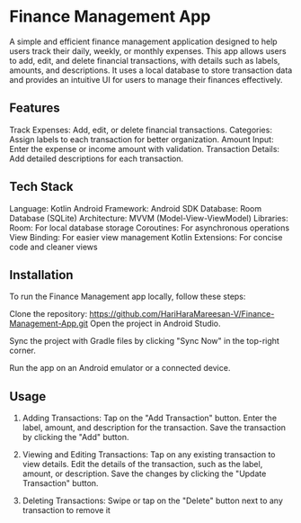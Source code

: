 # Finance Management App

A simple and efficient finance management application designed to help users track their daily, weekly, or monthly expenses. This app allows users to add, edit, and delete financial transactions, with details such as labels, amounts, and descriptions. It uses a local database to store transaction data and provides an intuitive UI for users to manage their finances effectively.

## Features

Track Expenses: Add, edit, or delete financial transactions.
Categories: Assign labels to each transaction for better organization.
Amount Input: Enter the expense or income amount with validation.
Transaction Details: Add detailed descriptions for each transaction.

## Tech Stack


Language: Kotlin
Android Framework: Android SDK
Database: Room Database (SQLite)
Architecture: MVVM (Model-View-ViewModel)
Libraries:
Room: For local database storage
Coroutines: For asynchronous operations
View Binding: For easier view management
Kotlin Extensions: For concise code and cleaner views

## Installation

To run the Finance Management app locally, follow these steps:

Clone the repository:
https://github.com/HariHaraMareesan-V/Finance-Management-App.git
Open the project in Android Studio.

Sync the project with Gradle files by clicking "Sync Now" in the top-right corner.

Run the app on an Android emulator or a connected device.

## Usage


1. Adding Transactions:
Tap on the "Add Transaction" button.
Enter the label, amount, and description for the transaction.
Save the transaction by clicking the "Add" button.

2. Viewing and Editing Transactions:
Tap on any existing transaction to view details.
Edit the details of the transaction, such as the label, amount, or description.
Save the changes by clicking the "Update Transaction" button.

3. Deleting Transactions:
Swipe or tap on the "Delete" button next to any transaction to remove it

